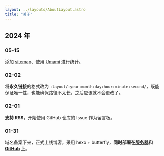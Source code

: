 ```yaml
---
layout: ../layouts/AboutLayout.astro
title: "关于"
---
```


## 2024 年

### 05-15

添加 [sitemap](https://blog.krdw.site/sitemap.xml)、使用 [Umami](https://umami.krdw.site/share/9mBDYU5EsPI6SMEf/blog.krdw.site) 进行统计。

### 02-02

将**永久链接**的格式改为 `:layout/:year:month:day:hour:minute:second/`，既能保证唯一性，也能确保路径不太长，之后应该就不会更改了。

### 02-01

**支持 RSS**，开始使用 GitHub 仓库的 Issue 作为留言板。

### 01-31

域名备案下来，正式上线博客，采用 hexo + butterfly，**同时部署在[服务器](https://blog.krdw.site)和 [GitHub](https://krdw9ec4.github.io/) 上**。
